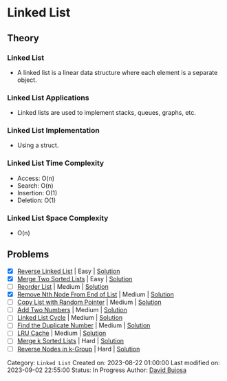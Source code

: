 # Linked List

## Theory

### Linked List

- A linked list is a linear data structure where each element is a separate object.

### Linked List Applications

- Linked lists are used to implement stacks, queues, graphs, etc.

### Linked List Implementation

- Using a struct.

### Linked List Time Complexity

- Access: O(n)
- Search: O(n)
- Insertion: O(1)
- Deletion: O(1)

### Linked List Space Complexity

- O(n)

## Problems

- [x] [Reverse Linked List](https://leetcode.com/problems/reverse-linked-list/) | Easy | [Solution](../../../src/easy/reverse_linked_list.rs)
- [x] [Merge Two Sorted Lists](https://leetcode.com/problems/merge-two-sorted-lists/) | Easy | [Solution](../../../src/easy/merge_two_sorted_lists.rs)
- [ ] [Reorder List](https://leetcode.com/problems/reorder-list/) | Medium | [Solution](../../../src/medium/reorder_list.rs)
- [x] [Remove Nth Node From End of List](https://leetcode.com/problems/remove-nth-node-from-end-of-list/) | Medium | [Solution](../../../src/medium/remove_nth_node_from_end_of_list.rs)
- [ ] [Copy List with Random Pointer](https://leetcode.com/problems/copy-list-with-random-pointer/) | Medium | [Solution](../../../src/medium/copy_list_with_random_pointer.rs)
- [ ] [Add Two Numbers](https://leetcode.com/problems/add-two-numbers/) | Medium | [Solution](../../../src/medium/add_two_numbers.rs)
- [ ] [Linked List Cycle](https://leetcode.com/problems/linked-list-cycle/) | Medium | [Solution](../../../src/medium/linked_list_cycle.rs)
- [ ] [Find the Duplicate Number](https://leetcode.com/problems/find-the-duplicate-number/) | Medium | [Solution](../../../src/medium/find_the_duplicate_number.rs)
- [ ] [LRU Cache](https://leetcode.com/problems/lru-cache/) | Medium | [Solution](../../../src/medium/lru_cache.rs)
- [ ] [Merge k Sorted Lists](https://leetcode.com/problems/merge-k-sorted-lists/) | Hard | [Solution](../../../src/hard/merge_k_sorted_lists.rs)
- [ ] [Reverse Nodes in k-Group](https://leetcode.com/problems/reverse-nodes-in-k-group/) | Hard | [Solution](../../../src/hard/reverse_nodes_in_k_group.rs)

Category: `Linked List`
Created on: 2023-08-22 01:00:00
Last modified on: 2023-09-02 22:55:00
Status: In Progress
Author: [David Bujosa](https://github.com/bujosa)
